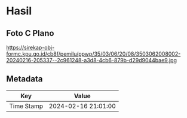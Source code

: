 # Hasil

## Foto C Plano

https://sirekap-obj-formc.kpu.go.id/cb8f/pemilu/ppwp/35/03/06/20/08/3503062008002-20240216-205337--2c961248-a3d8-4cb6-879b-d29d9044bae9.jpg


## Metadata

| Key        | Value               |
| ---------- | ------------------- |
| Time Stamp | 2024-02-16 21:01:00 |



